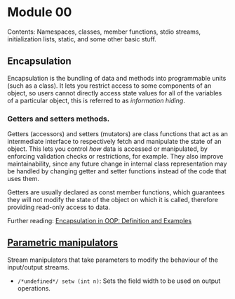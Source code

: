 # Module 00
Contents: Namespaces, classes, member functions, stdio streams, initialization lists, static, and some other basic stuff.

## Encapsulation
Encapsulation is the bundling of data and methods into programmable units (such as a class). It lets you restrict access to some components of an object, so users cannot directly access state values for all of the variables of a particular object, this is referred to as *information hiding*.

### Getters and setters methods.
Getters (accessors) and setters (mutators) are class functions that act as an intermediate interface to respectively fetch and manipulate the state of an object. This lets you control *how* data is accessed or manipulated, by enforcing validation checks or restrictions, for example. They also improve maintainability, since any future change in internal class representation may be handled by changing getter and setter functions instead of the code that uses them.

Getters are usually declared as const member functions, which guarantees they will not modify the state of the object on which it is called, therefore providing read-only access to data.

Further reading: [Encapsulation in OOP: Definition and Examples](https://scoutapm.com/blog/what-is-encapsulation#h_93840447845461638888736229)

## [Parametric manipulators](https://cplusplus.com/reference/iomanip/)

Stream manipulators that take parameters to modify the behaviour of the input/output streams.
- `/*undefined*/ setw (int n)`: Sets the field width to be used on output operations.


